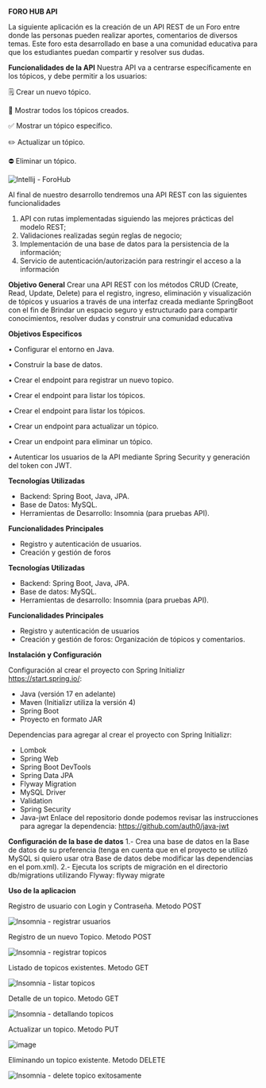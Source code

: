 **FORO HUB API**

La siguiente aplicación es la creación de un API REST de un Foro entre donde las personas pueden realizar aportes, comentarios de diversos temas. 
Este foro esta desarrollado en base a una comunidad educativa para que los estudiantes puedan compartir y resolver sus dudas.


**Funcionalidades de la API**
Nuestra API va a centrarse específicamente en los tópicos, y debe permitir a los usuarios:

🗒️ Crear un nuevo tópico.

💬 Mostrar todos los tópicos creados.

✅ Mostrar un tópico específico.

✏️ Actualizar un tópico.

⛔ Eliminar un tópico.

![Intellij - ForoHub](https://github.com/user-attachments/assets/d98b47cd-1430-400b-8e3e-59cd911147ba)


Al final de nuestro desarrollo tendremos una API REST con las siguientes funcionalidades

1.	API con rutas implementadas siguiendo las mejores prácticas del modelo REST;
2.	Validaciones realizadas según reglas de negocio;
3.	Implementación de una base de datos para la persistencia de la información;
4.	Servicio de autenticación/autorización para restringir el acceso a la información



**Objetivo General**
Crear una API REST con los métodos CRUD (Create, Read, Update, Delete) para el registro, ingreso, eliminación y visualización de tópicos y usuarios a través de una interfaz creada mediante SpringBoot 
con el fin de Brindar un espacio seguro y estructurado para compartir conocimientos, resolver dudas y construir una comunidad educativa

**Objetivos Especificos**

• Configurar el entorno en Java.

• Construir la base de datos.

• Crear el endpoint para registrar un nuevo topico.

• Crear el endpoint para listar los tópicos.

• Crear el endpoint para listar los tópicos.

• Crear un endpoint para actualizar un tópico.

• Crear un endpoint para eliminar un tópico.

• Autenticar los usuarios de la API mediante Spring Security y generación del token con JWT.


**Tecnologías Utilizadas**
- Backend: Spring Boot, Java, JPA.
- Base de Datos: MySQL.
- Herramientas de Desarrollo: Insomnia (para pruebas API).

**Funcionalidades Principales**
- Registro y autenticación de usuarios.
- Creación y gestión de foros

**Tecnologías Utilizadas**
- Backend: Spring Boot, Java, JPA.
- Base de datos: MySQL.
- Herramientas de desarrollo: Insomnia (para pruebas API).

**Funcionalidades Principales**
- Registro y autenticación de usuarios
- Creación y gestión de foros: Organización de tópicos y comentarios.

**Instalación y Configuración**

Configuración al crear el proyecto con Spring Initializr  https://start.spring.io/:

* Java (versión 17 en adelante)
* Maven (Initializr utiliza la versión 4)
* Spring Boot
* Proyecto en formato JAR


Dependencias para agregar al crear el proyecto con Spring Initializr:

* Lombok
* Spring Web
* Spring Boot DevTools
* Spring Data JPA
* Flyway Migration
* MySQL Driver
* Validation
* Spring Security
* Java-jwt Enlace del repositorio donde podemos revisar las instrucciones para agregar la dependencia: https://github.com/auth0/java-jwt
  


**Configuración de la base de datos**
1.- Crea una base de datos en la Base de datos de su preferencia (tenga en cuenta que en el proyecto se utilizó MySQL si quiero usar otra Base de datos debe modificar las dependencias en el pom.xml).
2.- Ejecuta los scripts de migración en el directorio db/migrations utilizando Flyway:  flyway migrate


**Uso de la aplicacion**

Registro de usuario con Login y Contraseña. Metodo POST

![Insomnia - registrar usuarios](https://github.com/user-attachments/assets/5202f9c8-f15b-4b9e-bf70-02b239d648ba)

Registro de un nuevo Topico. Metodo POST

![Insomnia - registrar topicos](https://github.com/user-attachments/assets/ebb1475c-38d3-417a-bb94-ac305d5c61a3)

Listado de topicos existentes. Metodo GET

![Insomnia - listar topicos](https://github.com/user-attachments/assets/ead288fd-e9c1-4268-b1e5-a96ab8593f54)

Detalle de un topico. Metodo GET

![Insomnia - detallando topicos](https://github.com/user-attachments/assets/498a192d-9206-4e28-975c-858ba2c62859)

Actualizar un topico. Metodo PUT

![image](https://github.com/user-attachments/assets/ef518320-2310-4112-8185-77a67ca23e72)


Eliminando un topico existente. Metodo DELETE

![Insomnia - delete topico exitosamente](https://github.com/user-attachments/assets/62d12a8f-d60e-4097-b14a-1e5d09a1e666)






